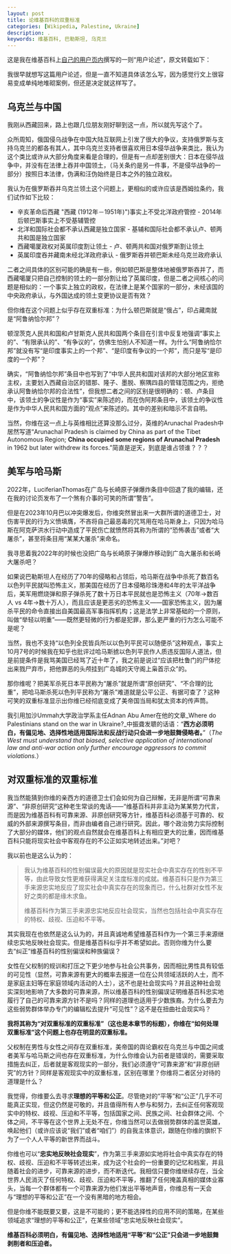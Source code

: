 ```yaml
---
layout: post
title: 论维基百科的双重标准
categories: [Wikipedia, Palestine, Ukraine]
description: .
keywords: 维基百科, 巴勒斯坦, 乌克兰
---
```


这是我在维基百科上[自己的用户页内](https://zh.wikipedia.org/wiki/User:Interaccoonale/论维基百科的双重标准)撰写的一则“用户论述”，原文转载如下：

我很早就想写这篇用户论述，但是一直不知道具体该怎么写，因为感觉行文上很容易变成单纯地堆砌案例，但还是决定就这样写了。

## 乌克兰与中国

我刚从西藏回来，路上也跟几位朋友刚好聊到这一点，所以就先写这个了。

众所周知，俄国侵乌战争在中国大陆互联网上引发了很大的争议，支持俄罗斯与支持乌克兰的都各有其人，其中乌克兰支持者很喜欢用日本侵华战争来类比，我认为这个类比或许从大部分角度来看是合理的，但是有一点却差别很大：日本在侵华战争中，并没有在法律上吞并中国领土，（马关条约是另一件事，不是侵华战争的一部分）按照日本法律，伪满和汪伪始终是日本之外的独立政权。

我认为在俄罗斯吞并乌克兰领土这个问题上，更相似的或许应该是西姆拉条约，我们试作如下比较：

*   辛亥革命后西藏 "西藏 (1912年－1951年)")事实上不受北洋政府管控 - 2014年后顿巴斯事实上不受基辅管控
*   北洋和国际社会都不承认西藏是独立国家 - 基辅和国际社会都不承认卢、顿两共和国是独立国家
*   西藏噶厦政权对英属印度割让领土 - 卢、顿两共和国对俄罗斯割让领土
*   英属印度吞并藏南未经北洋政府承认 - 俄罗斯吞并顿巴斯未经乌克兰政府承认

二者之间具体的区别可能的确是有一些，例如顿巴斯是整体地被俄罗斯吞并了，而西藏噶厦只把自己控制的领土的一部分割让给了英属印度，但是二者之间核心的问题是相似的：一个事实上独立的政权，在法律上是某个国家的一部分，未经该国的中央政府承认，与外国达成的领土变更协议是否有效？

但你维在这个问题上似乎存在双重标准：为什么顿巴斯就是“俄占”，印占藏南就是“阿鲁纳恰尔邦”？

顿涅茨克人民共和国和卢甘斯克人民共和国两个条目在引言中反复地强调“事实上的”、“有限承认的”、“有争议的”，仿佛生怕别人不知道一样。为什么“阿鲁纳恰尔邦”就没有写“是印度事实上的一个邦”、“是印度有争议的一个邦”，而只是写“是印度的一个邦”？

确实，“阿鲁纳恰尔邦”条目中也写到了“中华人民共和国对该邦的大部分地区宣称主权，主要划入西藏自治区的错那、隆子、墨脱、察隅四县的管辖范围之内，拒绝承认阿鲁纳恰尔邦的合法性”，但我想二者之间的区别是很明确的：顿、卢条目中，该领土的争议性是作为“事实”来陈述的，而在伪阿邦条目中，该领土的争议性是作为中华人民共和国方面的“观点”来陈述的。其中的差别和暗示不言自明。

当然，你维在这一点上与英维相比还算没那么过分，英维的Arunachal Pradesh中居然写道“Arunachal Pradesh is claimed by China as part of the Tibet Autonomous Region; **China occupied some regions of Arunachal Pradesh** in 1962 but later withdrew its forces.”简直是逆天，到底是谁占领谁？？？

## 美军与哈马斯

2022年，LuciferianThomas在广岛与长崎原子弹爆炸条目中回退了我的编辑，还在我的讨论页发布了一个煞有介事的可笑的所谓“警告”。

但是在2023年10月巴以冲突爆发后，你维突然冒出来一大群所谓的道德卫士，对伤害平民的行为义愤填膺，不吝将自己最恶毒的咒骂用在哈马斯身上，只因为哈马斯在阿克萨洪水行动中造成了平民伤亡就愤然将其称为所谓的“恐怖袭击”或者“大屠杀”，甚至将条目用“某某大屠杀”来命名。

我寻思着我2022年的时候也没把广岛与长崎原子弹爆炸移动到广岛大屠杀和长崎大屠杀吧？

如果说巴勒斯坦人在经历了70年的侵略和占领后，哈马斯在战争中杀死了数百名以色列平民就叫恐怖主义，那美国在经历了日本侵略珍珠港和4年的太平洋战争后，美军用燃烧弹和原子弹杀死了数十万日本平民就也是恐怖主义（70年→数百人 vs 4年→数十万人），而且应该是更恶劣的恐怖主义——国家恐怖主义，因为屠杀平民的命令直接出自美国最高军事指挥机构；这是法学上非常基础的一个原则，叫做“举轻以明重”——既然更轻微的行为都是犯罪，那么更严重的行为怎么可能不是呢？

当然，我也不支持“以色列全民皆兵所以以色列平民可以随便杀”这种观点，事实上10月7号的时候我在知乎也批评过哈马斯掳以色列平民作人质违反国际人道法，但是前提条件是我骂美国已经骂了近十年了，我之前是说过“应该把杜鲁门的尸体挖出来戮尸弃市，把他罪恶的头颅挂到广岛城的天守阁上枭首示众”的。

那你维呢？把美军杀死日本平民称为“屠杀”就是所谓“原创研究”、“不合理的比重”，把哈马斯杀死以色列平民称为“屠杀”难道就是公平公正、有据可查了？这种可笑的双重标准显示出你维已经彻底变成了美帝国当局和犹太资本的传声筒。

我引用加沙Ummah大学政治学系主任Adnan Abu Amer在他的文章_Where do Palestinians stand on the war in Ukraine?_中振聋发聩的话语：“**西方必须明白，有偏见地、选择性地适用国际法和反战行动只会进一步地鼓舞侵略者。**”（_The West must understand that biased, selective application of international law and anti-war action only further encourage aggressors to commit violations._）

## 对双重标准的双重标准

我当然能猜到你维的亲西方的道德卫士们会如何为自己辩解，无非是所谓“可靠来源”、“非原创研究”这种老生常谈的鬼话——“维基百科并非主动为某某势力代言，而是因为维基百科有可靠来源、非原创研究等方针，维基百科必须基于可靠的、权威的外部来源撰写条目，而非由编者自己进行研究。因此，哪个政治势力实际控制了大部分的媒体，他们的观点自然就会在维基百科上有相应更大的比重，因而维基百科只能将现实社会中客观存在的不公正如实地转述出来。”对吧？

我以前也是这么认为的：

> 我认为维基百科的性别偏误最大的原因就是现实社会中真实存在的性别不平等，由此导致女性更难获得满足关注度标准的成就。维基百科只是作为第三手来源忠实地反应了现实社会中真实存在的现象而已，什么社群对女性不友好之类的都是缘木求鱼。
> 
> 维基百科作为第三手来源忠实地反应社会现实，当然也包括社会中真实存在的特权、歧视、压迫和不平等。

其实我现在也依然是这么认为的，并且真诚地希望维基百科作为一个第三手来源继续忠实地反映社会现实。但是维基百科似乎并不希望如此。否则你维为什么要去“纠正”维基百科的性别偏误和种族偏误？

女性在父权制的规训和打压之下更少地参与社会公共事务，因而相比男性具有较低的可见性（显然，可靠来源有更大的概率去报道一位在公共领域活跃的人士，而不是家庭主妇等在家庭领域内活动的人士），这不也是社会现实吗？并且这种社会现实深刻地影响了大多数的可靠来源，所以维基百科的性别偏误证明维基百科忠实地履行了自己的可靠来源方针不是吗？同样的道理也适用于少数族裔。为什么要去为这些弱势群体举办专门的编辑松去提升“可见性”？这不是在扭曲社会现实吗？

**我将其称为“对双重标准的双重标准”（这也是本章节的标题），你维在“如何处理双重标准”这个问题上也存在明显的双重标准。**

父权制在男性与女性之间存在双重标准，美帝国的舆论霸权在乌克兰与中国之间或者美军与哈马斯之间也存在双重标准，为什么你维会认为前者是错误的，需要采取措施去纠正，后者就是客观现实的一部分，我们必须遵守“可靠来源”和“非原创研究”的方针？同样是客观现实中的双重标准，区别在哪里？你维将二者区分对待的道理是什么？

我觉得，你维要么去寻求**理想的平等和公正**。尽管绝对的“平等”和“公正”几乎不可能真正实现，但这仍然是可敬的，并且值得所有人参与和努力，去纠正任何客观现实中的特权、歧视、压迫和不平等，包括国家之间、民族之间、社会群体之间、个体之间，不平等在这个世界上无处不在，你维当然可以去做弱势群体的盖世英雄，唤起他们（或许应该说“我们”或者“咱们”）的自我主体意识，跟随在你维的旗帜下为了一个人人平等的新世界而战斗。

你维也可以“**忠实地反映社会现实**”，作为第三手来源如实地将社会中真实存在的特权、歧视、压迫和不平等转述出来，成为这个社会的一份重要的记忆和档案，并且随着社会的进步，可靠来源的进步，而不断迭代。我相信只要你维继续存在，当全世界人民消灭了任何特权、歧视、压迫和不平等，推翻了任何掩盖真相的媒体业寡头，当每一个群体都有一个可靠来源为他们发出平等地声音，你维总有一天会与“理想的平等和公正”在一个没有黑暗的地方相会。

但是你维不能既要又要，这是不可能的；更不能选择性的应用不同的策略，在某些领域追求“理想的平等和公正”，在某些领域“忠实地反映社会现实”。

**维基百科必须明白，有偏见地、选择性地适用“平等”和“公正”只会进一步地鼓舞剥削者和压迫者。**
